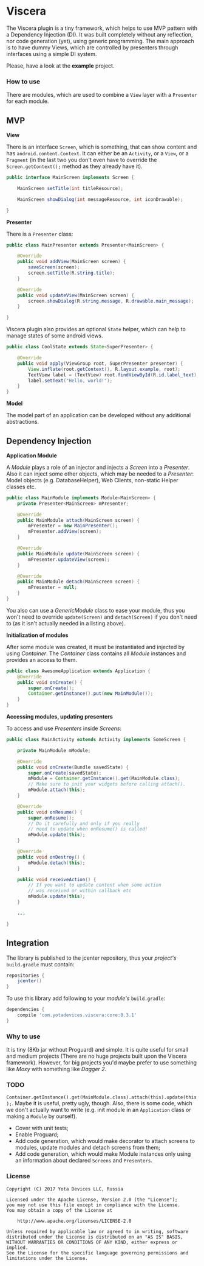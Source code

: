 # Viscera

The Viscera plugin is a tiny framework, which helps to use MVP pattern with a Dependency Injection (DI).
It was built completely without any reflection, nor code generation (yet), using generic programming.
The main approach is to have dummy Views, which are controlled by presenters through interfaces using a simple DI system.

Please, have a look at the **example** project.

### How to use

There are modules, which are used to combine a `View` layer with a `Presenter` for each module.

## MVP

**View**

There is an interface `Screen`, which is something, that can show content and has `android.content.Context`. It can either be an `Activity`, or a `View`, or a `Fragment` (in the last two you don't even have to override the `Screen.getContext();` method as they already have it).

```java
public interface MainScreen implements Screen {

    MainScreen setTitle(int titleResource);

    MainScreen showDialog(int messageResource, int iconDrawable);

}
```

**Presenter**

There is a `Presenter` class:

```java
public class MainPresenter extends Presenter<MainScreen> {

    @Override
    public void addView(MainScreen screen) {
        saveScreen(screen);
        screen.setTitle(R.string.title);
    }

    @Override
    public void updateView(MainScreen screen) {
        screen.showDialog(R.string.message, R.drawable.main_message);
    }

}
```

Viscera plugin also provides an optional `State` helper, which can help to manage states of some android views.


```java
public class CoolState extends State<SuperPresenter> {

    @Override
    public void apply(ViewGroup root, SuperPresenter presenter) {
        View.inflate(root.getContext(), R.layout.example, root);
        TextView label = (TextView) root.findViewById(R.id.label_text);
        label.setText("Hello, world!");
    }
}

```


**Model**

The model part of an application can be developed without any additional abstractions.

## Dependency Injection

**Application Module**

A *Module* plays a role of an injector and injects a *Screen* into a *Presenter*. Also it can inject some other objects, which may be needed to a *Presenter*: Model objects (e.g. DatabaseHelper), Web Clients, non-static Helper classes etc.

```java
public class MainModule implements Module<MainScreen> {
    private Presenter<MainScreen> mPresenter;

    @Override
    public MainModule attach(MainScreen screen) {
        mPresenter = new MainPresenter();
        mPresenter.addView(screen);
    }

    @Override
    public MainModule update(MainScreen screen) {
        mPresenter.updateView(screen);
    }

    @Override
    public MainModule detach(MainScreen screen) {
        mPresenter = null;
    }
}
```

You also can use a *GenericModule* class to ease your module, thus you won't need to override `update(Screen)` and `detach(Screen)` if you don't need to (as it isn't actually needed in a listing above).

**Initialization of modules**

After some module was created, it must be instantiated and injected by using *Container*.
The *Container* class contains all *Module* instances and provides an access to them.

```java
public class AwesomeApplication extends Application {
    @Override
    public void onCreate() {
        super.onCreate();
        Container.getInstance().put(new MainModule());
    }
}
```

**Accessing modules, updating presenters**

To access and use *Presenters* inside *Screens*:

```java
public class MainActivity extends Activity implements SomeScreen {

    private MainModule mModule;

    @Override
    public void onCreate(Bundle savedState) {
        super.onCreate(savedState);
        mModule = Container.getInstance().get(MainModule.class);
        // Make sure to init your widgets before calling attach().
        mModule.attach(this);
    }

    @Override
    public void onResume() {
        super.onResume();
        // Do it carefully and only if you really
        // need to update when onResume() is called!
        mModule.update(this);
    }

    @Override
    public void onDestroy() {
        mModule.detach(this);
    }

    public void receiveAction() {
        // If you want to update content when some action
        // was received or within callback etc
        mModule.update(this);
    }

    ...

}

```

## Integration
The library is published to the jcenter repository, thus your *project's* `build.gradle` must contain:

```groovy
repositories {
    jcenter()
}
```

To use this library add following to your *module's* `build.gradle`:

```groovy
dependencies {
    compile 'com.yotadevices.viscera:core:0.3.1'
}
```

### Why to use
It is tiny (8Kb jar without Proguard) and simple.
It is quite useful for small and medium projects (There are no huge projects built upon the Viscera framework). However, for big projects you'd maybe prefer to use something like *Moxy* with something like *Dagger 2*.

### TODO
`Container.getInstance().get(MainModule.class).attach(this).update(this);`. Maybe it is useful, pretty ugly, though.
Also, there is some code, which we don't actually want to write (e.g. init module in an `Application` class or making a `Module` by ourself).
* Cover with unit tests;
* Enable Proguard;
* Add code generation, which would make decorator to attach screens to modules, update modules and detach screens from them;
* Add code generation, which would make Module instances only using an information about declared `Screens` and `Presenters`.

### License
```Text
Copyright (C) 2017 Yota Devices LLC, Russia

Licensed under the Apache License, Version 2.0 (the "License");
you may not use this file except in compliance with the License.
You may obtain a copy of the License at

    http://www.apache.org/licenses/LICENSE-2.0

Unless required by applicable law or agreed to in writing, software
distributed under the License is distributed on an "AS IS" BASIS,
WITHOUT WARRANTIES OR CONDITIONS OF ANY KIND, either express or implied.
See the License for the specific language governing permissions and
limitations under the License.
```
